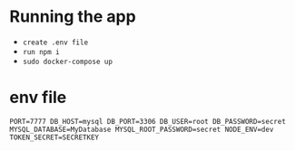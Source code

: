 # Running the app 
- `create .env file` 
- `run npm i` 
- `sudo docker-compose up` 

# env file 
`PORT=7777
DB_HOST=mysql
DB_PORT=3306
DB_USER=root
DB_PASSWORD=secret
MYSQL_DATABASE=MyDatabase
MYSQL_ROOT_PASSWORD=secret
NODE_ENV=dev
TOKEN_SECRET=SECRETKEY`
